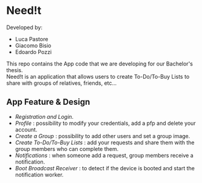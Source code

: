 # Need!t

Developed by:
* Luca Pastore
* Giacomo Bisio
* Edoardo Pozzi

This repo contains the App code that we are developing for our Bachelor's thesis. </br>
Need!t is an application that allows users to create To-Do/To-Buy Lists to share with groups of relatives, friends, etc...

## App Feature & Design

* *Registration and Login*.
* *Profile* : possibility to modify your credentials, add a pfp and delete your account.
* *Create a Group* : possibility to add other users and set a group image.
* *Create To-Do/To-Buy Lists* : add your requests and share them with the group members who can complete them.
* *Notifications* : when someone add a request, group members receive a notification.
* *Boot Broadcast Receiver* : to detect if the device is booted and start the notification worker.
